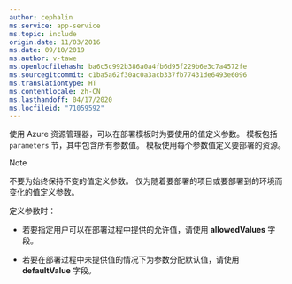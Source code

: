 ```yaml
---
author: cephalin
ms.service: app-service
ms.topic: include
origin.date: 11/03/2016
ms.date: 09/10/2019
ms.author: v-tawe
ms.openlocfilehash: ba6c5c992b386a0a4fb6d95f229b6e3c7a4572fe
ms.sourcegitcommit: c1ba5a62f30ac0a3acb337fb77431de6493e6096
ms.translationtype: HT
ms.contentlocale: zh-CN
ms.lasthandoff: 04/17/2020
ms.locfileid: "71059592"
---
```

使用 Azure 资源管理器，可以在部署模板时为要使用的值定义参数。 模板包括 `parameters` 节，其中包含所有参数值。 模板使用每个参数值定义要部署的资源。

> [!NOTE]
> 不要为始终保持不变的值定义参数。 仅为随着要部署的项目或要部署到的环境而变化的值定义参数。

定义参数时：

* 若要指定用户可以在部署过程中提供的允许值，请使用 **allowedValues** 字段。

* 若要在部署过程中未提供值的情况下为参数分配默认值，请使用 **defaultValue** 字段。 
